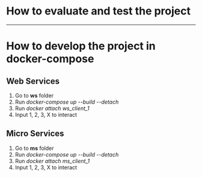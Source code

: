 # How to evaluate and test the project

----------------------------------------

# How to develop the project in docker-compose
## Web Services
1. Go to **ws** folder
2. Run *docker-compose up --build --detach*
3. Run *docker attach ws_client_1*
4. Input 1, 2, 3, X to interact

## Micro Services
1. Go to **ms** folder
2. Run *docker-compose up --build --detach*
3. Run *docker attach ms_client_1*
4. Input 1, 2, 3, X to interact
